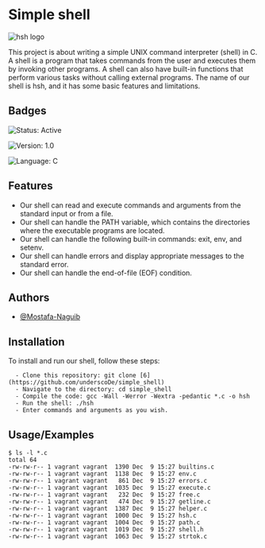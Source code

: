 
# Simple shell

![hsh logo](https://whoinventedme.files.wordpress.com/2016/06/image-1047.jpg?w=816)

This project is about writing a simple UNIX command interpreter (shell) in C. A shell is a program that takes commands from the user and executes them by invoking other programs. A shell can also have built-in functions that perform various tasks without calling external programs. The name of our shell is hsh, and it has some basic features and limitations.


## Badges

![Status: Active](https://img.shields.io/badge/Status-Active-green.svg)

![Version: 1.0](https://img.shields.io/badge/Version-1.0-orange.svg)

![Language: C](https://img.shields.io/badge/Language-C-purple.svg)
## Features

- Our shell can read and execute commands and arguments from the standard input or from a file.
- Our shell can handle the PATH variable, which contains the directories where the executable programs are located.
- Our shell can handle the following built-in commands: exit, env, and setenv.
- Our shell can handle errors and display appropriate messages to the standard error.
- Our shell can handle the end-of-file (EOF) condition.

## Authors

- [@Mostafa-Naguib](https://www.github.com/Mostafa-Naguib)


## Installation

To install and run our shell, follow these steps:

```
  - Clone this repository: git clone [6](https://github.com/underscoDe/simple_shell)
  - Navigate to the directory: cd simple_shell
  - Compile the code: gcc -Wall -Werror -Wextra -pedantic *.c -o hsh
  - Run the shell: ./hsh
  - Enter commands and arguments as you wish.
```
    
## Usage/Examples

```
$ ls -l *.c
total 64
-rw-rw-r-- 1 vagrant vagrant  1390 Dec  9 15:27 builtins.c
-rw-rw-r-- 1 vagrant vagrant  1138 Dec  9 15:27 env.c
-rw-rw-r-- 1 vagrant vagrant   861 Dec  9 15:27 errors.c
-rw-rw-r-- 1 vagrant vagrant  1035 Dec  9 15:27 execute.c
-rw-rw-r-- 1 vagrant vagrant   232 Dec  9 15:27 free.c
-rw-rw-r-- 1 vagrant vagrant   474 Dec  9 15:27 getline.c
-rw-rw-r-- 1 vagrant vagrant  1387 Dec  9 15:27 helper.c
-rw-rw-r-- 1 vagrant vagrant  1000 Dec  9 15:27 hsh.c
-rw-rw-r-- 1 vagrant vagrant  1004 Dec  9 15:27 path.c
-rw-rw-r-- 1 vagrant vagrant  1019 Dec  9 15:27 shell.h
-rw-rw-r-- 1 vagrant vagrant  1063 Dec  9 15:27 strtok.c
```

